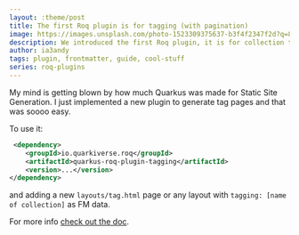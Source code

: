 ```yaml
---
layout: :theme/post
title: The first Roq plugin is for tagging (with pagination)
image: https://images.unsplash.com/photo-1523309375637-b3f4f2347f2d?q=80&w=3732&auto=format&fit=crop&ixlib=rb-4.0.3&ixid=M3wxMjA3fDB8MHxwaG90by1wYWdlfHx8fGVufDB8fHx8fA%3D%3D
description: We introduced the first Roq plugin, it is for collection tagging & with pagination support!
author: ia3andy
tags: plugin, frontmatter, guide, cool-stuff
series: roq-plugins
---
```


My mind is getting blown by how much Quarkus was made for Static Site Generation. I just implemented a new plugin to generate tag pages and that was soooo easy.

To use it:

```xml
 <dependency>
    <groupId>io.quarkiverse.roq</groupId>
    <artifactId>quarkus-roq-plugin-tagging</artifactId>
    <version>...</version>
</dependency>
```

and adding a new `layouts/tag.html` page or any layout with `tagging: [name of collection]` as FM data.

For more info [check out the doc](https://docs.quarkiverse.io/quarkus-roq/dev/quarkus-roq-plugins.html#_roq_plugin_tagging).
